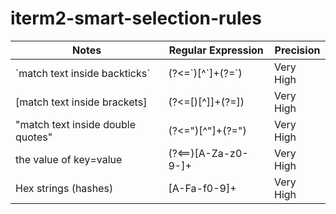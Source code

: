 # iterm2-smart-selection-rules

|Notes|Regular Expression|Precision|
|---|---|---
|\`match text inside backticks\`|(?<=\`)[^\`]+(?=\`)|Very High
|[match text inside brackets]|(?<=\[)[^]]+(?=\])|Very High
|"match text inside double quotes"|(?<=")[^"]+(?=")|Very High
|the value of key=value|(?<==)[A-Za-z0-9-]+|Very High
|Hex strings (hashes)|[A-Fa-f0-9]+|Very High
